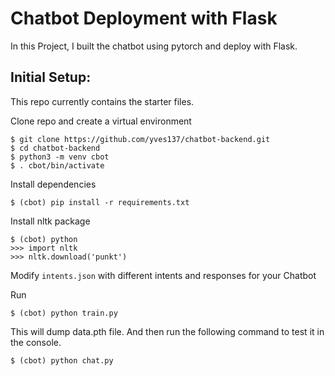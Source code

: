 # Chatbot Deployment with Flask

In this Project, I built the chatbot using pytorch and deploy with Flask.

## Initial Setup:

This repo currently contains the starter files.

Clone repo and create a virtual environment

```
$ git clone https://github.com/yves137/chatbot-backend.git
$ cd chatbot-backend
$ python3 -m venv cbot
$ . cbot/bin/activate
```

Install dependencies

```
$ (cbot) pip install -r requirements.txt
```

Install nltk package

```
$ (cbot) python
>>> import nltk
>>> nltk.download('punkt')
```

Modify `intents.json` with different intents and responses for your Chatbot

Run

```
$ (cbot) python train.py
```

This will dump data.pth file. And then run
the following command to test it in the console.

```
$ (cbot) python chat.py
```
